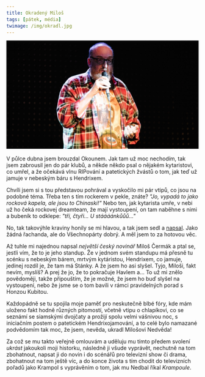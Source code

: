 ```yaml
---
title: Okradený Miloš
tags: [pátek, média]
twimage: /img/okradl.jpg
---
```


![cover](/img/okradl.jpg)

V půlce dubna jsem brouzdal Okounem. Jak tam už moc nechodím, tak jsem zabrousil jen do pár klubů, a někde někdo psal o nějakém kytaristovi, co umřel, a že očekává vlnu RIPování a patetických žvástů o tom, jak teď už jamuje v nebeským báru s Hendrixem.

Chvíli jsem si s tou představou pohrával a vyskočilo mi pár vtipů, co jsou na podobné téma. Třeba ten s tím rockerem v pekle, znáte? _"Jo, vypadá to jako rocková kapela, ale jsou to Chinaski!"_ Nebo ten, jak kytarista umře, v nebi už ho čeká rockovej dreamteam, že mají vystoupení, on tam naběhne s nimi a bubeník to odklepe: _"tři, čtyři... U stáááánkůůů..."_

No, tak takovýhle kraviny honily se mi hlavou, a tak jsem sedl a [napsal](https://den1.cz/2021/04/29/hendrix.html). Jako žádná řachanda, ale do Všechnopárty dobrý. A měl jsem to za hotovou věc.

Až tuhle mi najednou napsal _největší český novinář_ Miloš Čermák a ptal se, jestli vím, že to je jeho standup. Že v jednom svém standupu má přesně tu scénku s nebeským bárem, mrtvým kytáristou, Hendrixem, co jamuje, jedinej rozdíl je, že tam má Stánky. A že jsem ho asi slyšel. Tyjo, Miloši, fakt nevím, myslíš? A prej že jo, že to pokračuje Havlem a... To už mi znělo povědoměji, takže připouštím, že je možné, že jsem ho buď slyšel na vystoupení, nebo že jsme se o tom bavili v rámci pravidelných porad s Honzou Kubitou.

Každopádně se tu spojila moje paměť pro neskutečně blbé fóry, kde mám uloženo fakt hodně různých pitomostí, včetně vtipu o chlapíkovi, co se seznámí se siamskými dvojčaty a prožijí spolu velmi vášnivou noc, s iniciačním postem o patetickém Hendrixojamování, a to celé bylo namazané podvědomím tak moc, že jsem, nevěda, ukradl Milošovi Nedvěda! 

Za což se mu takto veřejně omlouvám a uděluju mu tímto předem svolení _ukrást_ jakoukoli moji historku, následně ji všude vyprávět, nechutně na tom zbohatnout, napsat ji do novin i do scénářů pro televizní show či drama, zbohatnout na tom ještě víc, a do konce života s tím chodit do televizních pořadů jako Krampol s vyprávěním o tom, jak mu Nedbal říkal _Krampoule_.